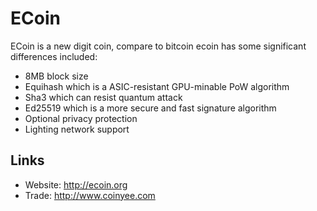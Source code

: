 # ECoin

ECoin is a new digit coin, compare to bitcoin ecoin has some significant differences included:
- 8MB block size
- Equihash which is a ASIC-resistant GPU-minable PoW algorithm
- Sha3 which can resist quantum attack
- Ed25519 which is a more secure and fast signature algorithm
- Optional privacy protection
- Lighting network support

## Links

* Website: http://ecoin.org
* Trade: http://www.coinyee.com
